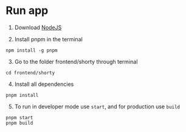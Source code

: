 # Run app

1. Download [NodeJS](https://nodejs.org/en/download/)

2. Install pnpm in the terminal

```
npm install -g pnpm
```

3. Go to the folder frontend/shorty through terminal

```
cd frontend/shorty
```

4. Install all dependencies

```
pnpm install
```

5. To run in developer mode use `start`,
and for production use `build`

```
pnpm start
pnpm build
```